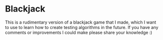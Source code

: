 # Blackjack
This is a rudimentary version of a blackjack game that I made, which I want to use to learn how to create testing algorithms in the future. If you have any comments or improvements I could make please share your knowledge :)
